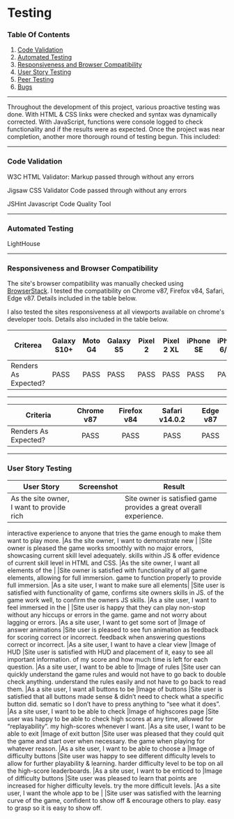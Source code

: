 # Testing

### Table Of Contents
1. [Code Validation](#code-validation)
2. [Automated Testing](#automated-testing)
3. [Responsiveness and Browser Compatibility](#responsiveness-and-browser-compatibility)
4. [User Story Testing](#user-story-testing)
5. [Peer Testing](#peer-testing)
6. [Bugs](#Bugs)

-----

Throughout the development of this project, various proactive testing was done. With HTML & CSS links were checked and syntax was dynamically corrected. With JavaScript, functions were console logged to check functionality and if the results were as expected. Once the project was near completion, another more thorough round of testing begun. This included:

-----

### Code Validation

W3C HTML Validator:
Markup passed through without any errors

Jigsaw CSS Validator
Code passed through without any errors

JSHint Javascript Code Quality Tool

-----

### Automated Testing

LightHouse

-----

### Responsiveness and Browser Compatibility

The site's browser compatibility was manually checked using [BrowserStack](https://www.browserstack.com/live). I tested the compatibility on Chrome v87, Firefox v84, Safari, Edge v87. Details included in the table below.

I also tested the sites responsiveness at all viewports available on chrome's developer tools. Details also included in the table below.

|Criterea             |Galaxy S10+|Moto G4   |Galaxy S5 |Pixel 2   |Pixel 2 XL|iPhone SE |iPhone 6/7/8|iPhone 6/7/8 Plus|iPhone X  |iPad      |iPad Pro  |Surface Duo|Galaxy Fold|Laptop (+1024px)|Laptop (+1440px)|
|---------------------|-----------|----------|----------|----------|----------|----------|------------|-----------------|----------|----------|----------|-----------|-----------|----------------|----------------|
|Renders As Expected? |PASS       |PASS      |PASS      |PASS      |PASS      |PASS      |PASS        |PASS             |PASS      |PASS      |PASS      |PASS       |PASS       |PASS            |PASS            |

-----

|Criteria              |Chrome v87     |Firefox v84    |Safari v14.0.2  |Edge v87       |
|----------------------|:-------------:|:-------------:|:--------------:|:-------------:|
|Renders As Expected?  |PASS           |PASS           |PASS            |PASS           |

-----

### User Story Testing

|User Story                                      |Screenshot                  |Result                                                                                                           |
|------------------------------------------------|----------------------------|-----------------------------------------------------------------------------------------------------------------|
|As the site owner, I want to provide rich       |                            |Site owner is satisfied game provides a great overall experience.
interactive experience to anyone that tries the 
game enough to make them want to play more.
|As the site owner, I want to demonstrate new    |                            |Site owner is pleased the game works smoothly with no major errors, showcasing current skill level adequately.
skills within JS & offer evidence of current 
skill level in HTML and CSS.
|As the site owner, I want all elements of the   |                            |Site owner is satisfied with functionality of all game elements, allowing for full immersion.
game to function properly to provide full 
immersion.
|As a site user, I want to make sure all elements|                            |Site user is satisfied with functionality of game, confirms site owners skills in JS.
 of the game work well, to confirm the owners
JS skills.
|As a site user, I want to feel immersed in the  |                            |Site user is happy that they can play non-stop without any hiccups or errors in the game.
 game and not worry about lagging or errors.
|As a site user, I want to get some sort of      |Image of answer animations  |Site user is pleased to see fun animation as feedback for scoring correct or incorrect.
feedback when answering questions correct 
or incorrect.
|As a site user, I want to have a clear view     |Image of HUD                 |Site user is satisfied with HUD and placement of it, easy to see all important information.
of my score and how much time is left for 
each question.
|As a site user, I want to be able to            |Image of rules               |Site user can quickly understand the game rules and would not have to go back to double check anything.
understand the rules easily and not have to 
go back to read them.
|As a site user, I want all buttons to be        |Image of buttons             |Site user is satisfied that all buttons made sense & didn’t need to check what a specific button did.
sematic so I don’t have to press anything to 
“see what it does”.
|As a site user, I want to be able to check      |Image of highscores page     |Site user was happy to be able to check high scores at any time, allowed for “replayability”.
my high-scores whenever I want.
|As a site user, I want to be able to exit       |Image of exit button         |Site user was pleased that they could quit the game and start over when necessary.
the game when playing for whatever reason.
|As a site user, I want to be able to choose a   |Image of difficulty buttons  |Site user was happy to see different difficulty levels to allow for further playability & learning.
harder difficulty level to be top on all the 
high-score leaderboards.
|As a site user, I want to be enticed to         |Image of difficulty buttons  |Site user was pleased to learn that points are increased for higher difficulty levels.
try the more difficult levels.
|As a site user, I want the whole app to be      |                             |Site user was satisfied with the learning curve of the game, confident to show off & encourage others to play.
easy to grasp so it is easy to show off.
